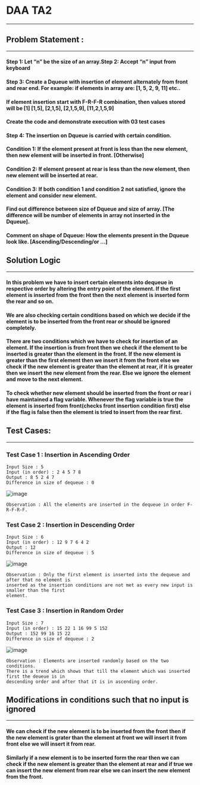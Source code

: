 # DAA TA2 
---
## **Problem Statement :**
---
####  Step 1: Let “n” be the size of an array.Step 2: Accept “n” input from keyboard
#### Step 3: Create a Dqueue with insertion of element alternately from front and rear end. For example: if elements in array are: [1, 5, 2, 9, 11] etc..
#### If element insertion start with F-R-F-R combination, then values stored will be [1] [1,5], [2,1,5], [2,1,5,9], [11,2,1,5,9]
#### Create the code and demonstrate execution with 03 test cases
#### Step 4: The insertion on Dqueue is carried with certain condition.
#### Condition 1: If the element present at front is less than the new element, then new element will be inserted in front. [Otherwise]
#### Condition 2: If element present at rear is less than the new element, then new element will be inserted at rear.
#### Condition 3: If both condition 1 and condition 2 not satisfied, ignore the element and consider new element.
#### Find out difference between size of Dqueue and size of array. [The difference will be number of elements in array not inserted in the Dqueue].
#### Comment on shape of Dqueue: How the elements present in the Dqueue look like. [Ascending/Descending/or …]
## **Solution Logic**
---
#### In this problem we have to insert certain elements into dequeue in respective order by altering the entry point of the element. If the first element is inserted from the front then the next element is inserted form the rear and so on.
#### We are also checking certain conditions based on which we decide if the element is to be inserted from the front rear or should be ignored completely.
#### There are two conditions which we have to check for insertion of an element. If the insertion is from front then we check if the element to be inserted is greater than the element in the front. If the new element is greater than the first element then we insert it from the front else we check if the new element is greater than the element at rear, if it is greater then we insert the new element from the rear. Else we ignore the element and move to the next element.
#### To check whether new element should be inserted from the front or rear i have maintained a flag variable. Whenever the flag variable is true the element is inserted from front(checks front insertion condition first) else if the flag is false then the element is tried to insert from the rear first.
## Test Cases:
---
### Test Case 1 : Insertion in Ascending Order
```
Input Size : 5
Input (in order) : 2 4 5 7 8
Output : 8 5 2 4 7
Difference in size of dequeue : 0
```
![image](https://user-images.githubusercontent.com/39466756/203856692-f32389cb-319f-41aa-bf32-0c9f5ca3a727.png)
```
Observation : All the elements are inserted in the dequeue in order F-R-F-R-F.
```
### Test Case 2 : Insertion in Descending Order
```
Input Size : 6
Input (in order) : 12 9 7 6 4 2
Output : 12
Difference in size of dequeue : 5
```
![image](https://user-images.githubusercontent.com/39466756/203858012-8c572846-5a80-46b3-a300-5212030847bb.png)

```
Observation : Only the first element is inserted into the dequeue and after that no element is 
inserted as the insertion conditions are not met as every new input is smaller than the first 
element.
```
### Test Case 3 : Insertion in Random Order
```
Input Size : 7
Input (in order) : 15 22 1 16 99 5 152
Output : 152 99 16 15 22
Difference in size of dequeue : 2
```
![image](https://user-images.githubusercontent.com/39466756/203858287-4b1d0bcb-53e9-428a-9870-2bd77b29235d.png)

```
Observation : Elements are inserted randomly based on the two conditions. 
There is a trend which shows that till the element which was inserted first the deueue is in 
descending order and after that it is in ascending order.
```
## Modifications in conditions such that no input is ignored
---
#### We can check if the new element is to be inserted from the front then if the new element is grater than the element at front we will insert it from front else we will insert it from rear.
#### Similarly if a new element is to be inserted form the rear then we can check if the new element is greater than the element at rear and if true we can insert the new element from rear else we can insert the new element from the front.
